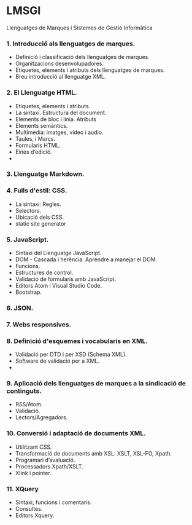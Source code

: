 # LMSGI
Llenguatges de Marques i Sistemes de Gestió Informàtica

### 1. Introducció als llenguatges de marques. ###
- Definició i classificació dels llenguatges de marques.
- Organitzacions desenvolupadores.
- Etiquetes, elements i atributs dels llenguatges de marques.
- Breu introducció al llenguatge XML.

### 2. El Llenguatge HTML.
- Etiquetes, elements i atributs.
- La sintaxi. Estructura del document.
- Elements de bloc i línia. Atributs
- Elements semàntics.
- Multimèdia: imatges, vídeo i audio.
- Taules, i Marcs.
- Formularis HTML.
- Eines d’edició.
- 
### 3. Llenguatge Markdown.

### 4. Fulls d'estil: CSS.
- La sintaxi: Regles.
- Selectors.
- Ubicació dels CSS.
- static site generator

### 5. JavaScript. ###
- Sintaxi del Llenguatge JavaScript.
- DOM - Cascada i herència. Aprendre a manejar el DOM.
- Funcions.
- Estructures de control.
- Validació de formularis amb JavaScript.
- Editors Atom i Visual Studio Code.
- Bootstrap.

### 6. JSON.

### 7. Webs responsives.

### 8. Definició d'esquemes i vocabularis en XML. ###
- Validació per DTD i per XSD (Schema XML).
- Software de validació per a XML.
- 
### 9. Aplicació dels llenguatges de marques a la sindicació de continguts.
- RSS/Atom.
- Validació.
- Lectors/Agregadors.

### 10. Conversió i adaptació de documents XML. ###
- Utilitzant CSS.
- Transformació de documents amb XSL: XSLT, XSL-FO, Xpath.
- Programari d’avaluació.
- Processadors Xpath/XSLT.
- Xlink i pointer.

### 11. XQuery ###
- Sintaxi, funcions i comentaris.
- Consultes.
- Editors Xquery.
